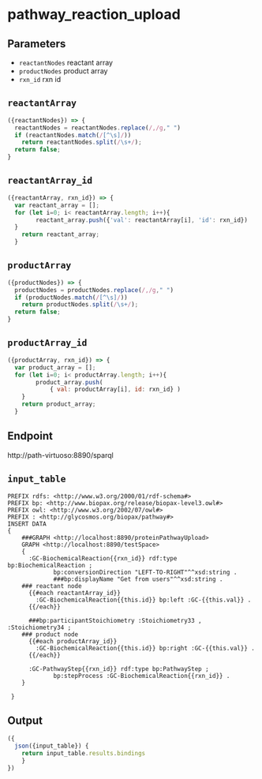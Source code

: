 # pathway_reaction_upload

## Parameters
* `reactantNodes` reactant array 
* `productNodes` product array 
* `rxn_id` rxn id
## `reactantArray`
```javascript
({reactantNodes}) => {
  reactantNodes = reactantNodes.replace(/,/g," ")
  if (reactantNodes.match(/[^\s]/)) 
    return reactantNodes.split(/\s+/);
  return false;
}
``` 
## `reactantArray_id`
```javascript
({reactantArray, rxn_id}) => {
  var reactant_array = [];
  for (let i=0; i< reactantArray.length; i++){
    	reactant_array.push({'val': reactantArray[i], 'id': rxn_id})
  }
    return reactant_array;
  }
```
## `productArray`
```javascript
({productNodes}) => {
  productNodes = productNodes.replace(/,/g," ")
  if (productNodes.match(/[^\s]/)) 
    return productNodes.split(/\s+/);
  return false;
}
```
## `productArray_id`
```javascript
({productArray, rxn_id}) => {
  var product_array = [];
  for (let i=0; i< productArray.length; i++){
    	product_array.push(
        	{ val: productArray[i], id: rxn_id} )
    }
    return product_array;
  }
```
## Endpoint
http://path-virtuoso:8890/sparql

## `input_table` 

```sparql
PREFIX rdfs: <http://www.w3.org/2000/01/rdf-schema#>
PREFIX bp: <http://www.biopax.org/release/biopax-level3.owl#>
PREFIX owl: <http://www.w3.org/2002/07/owl#>
PREFIX : <http://glycosmos.org/biopax/pathway#>
INSERT DATA
{
    ###GRAPH <http://localhost:8890/proteinPathwayUpload>
    GRAPH <http://localhost:8890/testSpace>      
    {
      :GC-BiochemicalReaction{{rxn_id}} rdf:type bp:BiochemicalReaction ;
             bp:conversionDirection "LEFT-TO-RIGHT"^^xsd:string .
             ###bp:displayName "Get from users"^^xsd:string .
    ### reactant node
      {{#each reactantArray_id}}
        :GC-BiochemicalReaction{{this.id}} bp:left :GC-{{this.val}} .
      {{/each}}
    
      ###bp:participantStoichiometry :Stoichiometry33 , :Stoichiometry34 ;
    ### product node  
      {{#each productArray_id}}
        :GC-BiochemicalReaction{{this.id}} bp:right :GC-{{this.val}} .
      {{/each}}
           
      :GC-PathwayStep{{rxn_id}} rdf:type bp:PathwayStep ;
             bp:stepProcess :GC-BiochemicalReaction{{rxn_id}} .
    }
     
 }

```
 ## Output

```javascript
({
  json({input_table}) {
    return input_table.results.bindings
    }
})
```   